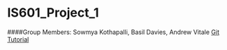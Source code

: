 # IS601_Project_1
####Group Members: Sowmya Kothapalli, Basil Davies, Andrew Vitale
[Git Tutorial](/git.md)




